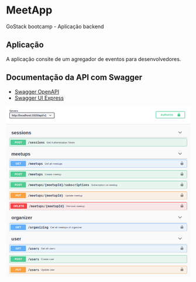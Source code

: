 # MeetApp
GoStack bootcamp - Aplicação backend

## Aplicação
A aplicação consite de um agregador de eventos para desenvolvedores.

## Documentação da API com Swagger
* [Swagger OpenAPI](https://swagger.io/docs/specification/about/)
* [Swagger UI Express](https://www.npmjs.com/package/swagger-ui-express)

![Imagem da API](https://github.com/brvictorsa/MeetApp/blob/master/temp/api_image.png)
